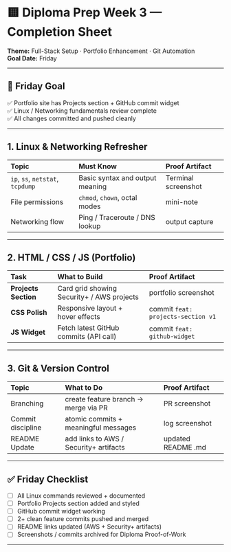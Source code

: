 # 🟨 Diploma Prep Week 3 — Completion Sheet
**Theme:** Full-Stack Setup · Portfolio Enhancement · Git Automation  
**Goal Date:** Friday

---

## 🎯 Friday Goal
✅ Portfolio site has Projects section + GitHub commit widget  
✅ Linux / Networking fundamentals review complete  
✅ All changes committed and pushed cleanly

---

## 1. Linux & Networking Refresher
| Topic | Must Know | Proof Artifact |
|:------|:-----------|:----------------|
| `ip`, `ss`, `netstat`, `tcpdump` | Basic syntax and output meaning | Terminal screenshot |
| File permissions | `chmod`, `chown`, octal modes | mini-note |
| Networking flow | Ping / Traceroute / DNS lookup | output capture |

---

## 2. HTML / CSS / JS (Portfolio)
| Task | What to Build | Proof Artifact |
|:------|:---------------|:----------------|
| **Projects Section** | Card grid showing Security+ / AWS projects | portfolio screenshot |
| **CSS Polish** | Responsive layout + hover effects | commit `feat: projects-section v1` |
| **JS Widget** | Fetch latest GitHub commits (API call) | commit `feat: github-widget` |

---

## 3. Git & Version Control
| Topic | What to Do | Proof Artifact |
|:------|:-------------|:----------------|
| Branching | create feature branch → merge via PR | PR screenshot |
| Commit discipline | atomic commits + meaningful messages | log screenshot |
| README Update | add links to AWS / Security+ artifacts | updated README .md |

---

## ✅ Friday Checklist
- [ ] All Linux commands reviewed + documented  
- [ ] Portfolio Projects section added and styled  
- [ ] GitHub commit widget working  
- [ ] 2+ clean feature commits pushed and merged  
- [ ] README links updated (AWS + Security+ artifacts)  
- [ ] Screenshots / commits archived for Diploma Proof-of-Work

---
